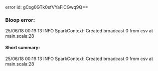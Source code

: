 error id: gCxg0GTk0sfVYaFlCGwq9Q==
### Bloop error:

25/06/18 00:19:13 INFO SparkContext: Created broadcast 0 from csv at main.scala:28
#### Short summary: 

25/06/18 00:19:13 INFO SparkContext: Created broadcast 0 from csv at main.scala:28